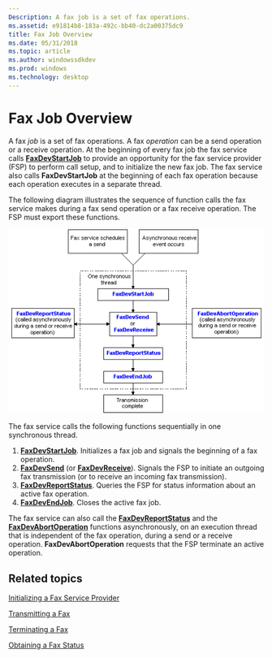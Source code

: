 ```yaml
---
Description: A fax job is a set of fax operations.
ms.assetid: e91814b8-183a-492c-bb40-dc2a00375dc9
title: Fax Job Overview
ms.date: 05/31/2018
ms.topic: article
ms.author: windowssdkdev
ms.prod: windows
ms.technology: desktop
---
```


# Fax Job Overview

A fax *job* is a set of fax operations. A fax *operation* can be a send operation or a receive operation. At the beginning of every fax job the fax service calls [**FaxDevStartJob**](/windows/previous-versions/FaxDev/nf-faxdev-faxdevstartjob?branch=master) to provide an opportunity for the fax service provider (FSP) to perform call setup, and to initialize the new fax job. The fax service also calls **FaxDevStartJob** at the beginning of each fax operation because each operation executes in a separate thread.

The following diagram illustrates the sequence of function calls the fax service makes during a fax send operation or a fax receive operation. The FSP must export these functions.

![function calls for a fax send or fax receive operation](images/sendfax.png)

The fax service calls the following functions sequentially in one synchronous thread.

1.  [**FaxDevStartJob**](/windows/previous-versions/FaxDev/nf-faxdev-faxdevstartjob?branch=master). Initializes a fax job and signals the beginning of a fax operation.
2.  [**FaxDevSend**](/windows/previous-versions/FaxDev/nf-faxdev-faxdevsend?branch=master) (or [**FaxDevReceive**](/windows/previous-versions/FaxDev/nf-faxdev-faxdevreceive?branch=master)). Signals the FSP to initiate an outgoing fax transmission (or to receive an incoming fax transmission).
3.  [**FaxDevReportStatus**](/windows/previous-versions/FaxDev/nf-faxdev-faxdevreportstatus?branch=master). Queries the FSP for status information about an active fax operation.
4.  [**FaxDevEndJob**](/windows/previous-versions/FaxDev/nf-faxdev-faxdevendjob?branch=master). Closes the active fax job.

The fax service can also call the [**FaxDevReportStatus**](/windows/previous-versions/FaxDev/nf-faxdev-faxdevreportstatus?branch=master) and the [**FaxDevAbortOperation**](/windows/previous-versions/FaxDev/nf-faxdev-faxdevabortoperation?branch=master) functions asynchronously, on an execution thread that is independent of the fax operation, during a send or a receive operation. **FaxDevAbortOperation** requests that the FSP terminate an active operation.

## Related topics

<dl> <dt>

[Initializing a Fax Service Provider](-mfax-initializing-a-fax-service-provider.md)
</dt> <dt>

[Transmitting a Fax](-mfax-transmitting-a-fax.md)
</dt> <dt>

[Terminating a Fax](-mfax-terminating-a-fax.md)
</dt> <dt>

[Obtaining a Fax Status](-mfax-obtaining-a-fax-status.md)
</dt> </dl>

 

 



